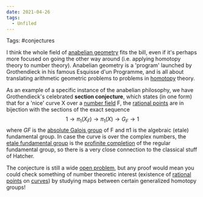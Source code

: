 ```yaml
---
date: 2021-04-26
tags: 
  - Unfiled
---
```


Tags: #conjectures 


 I think the whole field of [anabelian geometry](anabelian%20geometry) fits the bill, even if it's perhaps more focused on going the other way around (i.e. applying homotopy theory to number theory). Anabelian geometry is a 'program' launched by Grothendieck in his famous Esquisse d'un Programme, and is all about translating arithmetic geometric problems to problems in [homotopy](Subjects/homotopy%20theory.md) theory.

 As an example of a specific instance of the anabelian philosophy, we have Grothendieck's celebrated **section conjecture**, which states (in one form) that for a 'nice' curve X over a [number field](number%20field) F, the [rational points](rational%20points) are in bijection with the sections of the exact sequence
$$
1 \rightarrow \pi_1(X_{\bar{F}}) \rightarrow \pi_1(X) \rightarrow G_F \rightarrow 1
$$
where $GF$ is the [absolute Galois group](absolute%20Galois%20group) of F and π1 is the algebraic (etale) fundamental group. In case the curve is over the complex numbers, the [etale fundamental group](etale%20fundamental%20group) is the [profinite completion](profinite%20completion) of the regular fundamental group, so there is a very close connection to the classical stuff of Hatcher. 

The conjecture is still a wide [open problem](open%20problem), but any proof would mean you could check something of number theoretic interest (existence of [rational points](rational%20points) on [curves](curves.md)) by studying maps between certain generalized homotopy groups!
